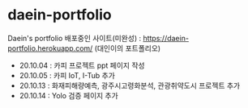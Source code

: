 # daein-portfolio
Daein's portfolio
배포중인 사이트(미완성) : https://daein-portfolio.herokuapp.com/ (대인이의 포트폴리오)

- 20.10.04 : 카피 프로젝트 ppt 페이지 작성
- 20.10.05 : 카피 IoT, I-Tub  추가
- 20.10.13 : 화재피해량예측, 광주시고령화분석, 관광취약도시 프로젝트 추가
- 20.10.14 : Yolo 검증 페이지 추가 
